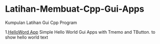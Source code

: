 # Latihan-Membuat-Cpp-Gui-Apps
Kumpulan Latihan Gui Cpp Program

1.[HelloWord App](https://github.com/randyprimaputra/Latihan-Membuat-Cpp-Gui-Apps/blob/9c28b547fa6f4dec1279d923ee621d37545448a3/HelloWorld/Win32/Debug/Project1.exe)
Simple Hello World Gui Apps with Tmemo and TButton. to show hello world text
